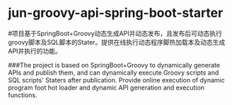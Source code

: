 # jun-groovy-api-spring-boot-starter


#项目基于SpringBoot+Groovy动态生成API并动态发布，且发布后可动态执行groovy脚本及SQL脚本的Stater。提供在线执行动态程序脚热加载本及动态生成API并执行的功能。


###The project is based on SpringBoot+Groovy to dynamically generate APIs and publish them, and can dynamically execute Groovy scripts and SQL scripts' Staters after publication. Provide online execution of dynamic program foot hot loader and dynamic API generation and execution functions.